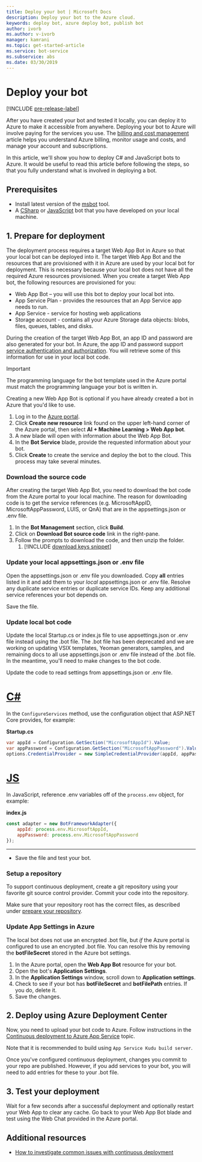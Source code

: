 ```yaml
---
title: Deploy your bot | Microsoft Docs
description: Deploy your bot to the Azure cloud.
keywords: deploy bot, azure deploy bot, publish bot
author: ivorb
ms.author: v-ivorb
manager: kamrani
ms.topic: get-started-article
ms.service: bot-service
ms.subservice: abs
ms.date: 03/30/2019
---
```


# Deploy your bot

[!INCLUDE [pre-release-label](./includes/pre-release-label.md)]

After you have created your bot and tested it locally, you can deploy it to Azure to make it accessible from anywhere. Deploying your bot to Azure will involve paying for the services you use. The [billing and cost management](https://docs.microsoft.com/en-us/azure/billing/) article helps you understand Azure billing, monitor usage and costs, and manage your account and subscriptions.

In this article, we'll show you how to deploy C# and JavaScript bots to Azure. It would be useful to read this article before following the steps, so that you fully understand what is involved in deploying a bot.

## Prerequisites

- Install latest version of the [msbot](https://github.com/Microsoft/botbuilder-tools/tree/master/packages/MSBot) tool.
- A [CSharp](./dotnet/bot-builder-dotnet-sdk-quickstart.md) or [JavaScript](./javascript/bot-builder-javascript-quickstart.md) bot that you have developed on your local machine.

## 1. Prepare for deployment
The deployment process requires a target Web App Bot in Azure so that your local bot can be deployed into it. The target Web App Bot and the resources that are provisioned with it in Azure are used by your local bot for deployment. This is necessary because your local bot does not have all the required Azure resources provisioned. When you create a target Web App bot, the following resources are provisioned for you:
-	Web App Bot – you will use this bot to deploy your local bot into.
-	App Service Plan - provides the resources that an App Service app needs to run.
-	App Service - service for hosting web applications
-	Storage account - contains all your Azure Storage data objects: blobs, files, queues, tables, and disks.

During the creation of the target Web App Bot, an app ID and password are also generated for your bot. In Azure, the app ID and password support [service authentication and authorization](https://docs.microsoft.com/azure/app-service/overview-authentication-authorization). You will retrieve some of this information for use in your local bot code. 

> [!IMPORTANT]
> The programming language for the bot template used in the Azure portal must match the programming language your bot is written in.

Creating a new Web App Bot is optional if you have already created a bot in Azure that you'd like to use.

1. Log in to the [Azure portal](https://portal.azure.com).
1. Click **Create new resource** link found on the upper left-hand corner of the Azure portal, then select **AI + Machine Learning > Web App bot**.
1. A new blade will open with information about the Web App Bot. 
1. In the **Bot Service** blade, provide the requested information about your bot.
1. Click **Create** to create the service and deploy the bot to the cloud. This process may take several minutes.

### Download the source code
After creating the target Web App Bot, you need to download the bot code from the Azure portal to your local machine. The reason for downloading code is to get the service references (e.g. MicrosoftAppID, MicrosoftAppPassword, LUIS, or QnA) that are in the appsettings.json or .env file. 

1. In the **Bot Management** section, click **Build**.
1. Click on **Download Bot source code** link in the right-pane.
1. Follow the prompts to download the code, and then unzip the folder.
	1. [!INCLUDE [download keys snippet](~/includes/snippet-abs-key-download.md)]

### Update your local appsettings.json or .env file

Open the appsettings.json or .env file you downloaded. Copy **all** entries listed in it and add them to your _local_ appsettings.json or .env file. Resolve any duplicate service entries or duplicate service IDs. Keep any additional service references your bot depends on.

Save the file.

### Update local bot code
Update the local Startup.cs or index.js file to use appsettings.json or .env file instead using the .bot file. The .bot file has been deprecated and we are working on updating VSIX templates, Yeoman generators, samples, and remaining docs to all use appsettings.json or .env file instead of the .bot file. In the meantime, you'll need to make changes to the bot code. 

Update the code to read settings from appsettings.json or .env file. 

# [C#](#tab/csharp)
In the `ConfigureServices` method, use the configuration object that ASP.NET Core provides, for example: 

**Startup.cs**
```csharp
var appId = Configuration.GetSection("MicrosoftAppId").Value;
var appPassword = Configuration.GetSection("MicrosoftAppPassword").Value;
options.CredentialProvider = new SimpleCredentialProvider(appId, appPassword);
```

# [JS](#tab/js)

In JavaScript, reference .env variables off of the `process.env` object, for example:
   
**index.js**

```js
const adapter = new BotFrameworkAdapter({
    appId: process.env.MicrosoftAppId,
    appPassword: process.env.MicrosoftAppPassword
});
```
---

- Save the file and test your bot.

### Setup a repository

To support continuous deployment, create a git repository using your favorite git source control provider. Commit your code into the repository.

Make sure that your repository root has the correct files, as described under [prepare your repository](https://docs.microsoft.com/azure/app-service/deploy-continuous-deployment#prepare-your-repository).

### Update App Settings in Azure
The local bot does not use an encrypted .bot file, but _if_ the Azure portal is configured to use an encrypted .bot file. You can resolve this by removing the **botFileSecret** stored in the Azure bot settings.
1. In the Azure portal, open the **Web App Bot** resource for your bot.
1. Open the bot's **Application Settings**.
1. In the **Application Settings** window, scroll down to **Application settings**.
1. Check to see if your bot has **botFileSecret** and **botFilePath** entries. If you do, delete it.
1. Save the changes.

## 2. Deploy using Azure Deployment Center

Now, you need to upload your bot code to Azure. Follow instructions in the [Continuous deployment to Azure App Service](https://docs.microsoft.com/azure/app-service/deploy-continuous-deployment) topic.

Note that it is recommended to build using `App Service Kudu build server`.

Once you've configured continuous deployment, changes you commit to your repo are published. However, if you add services to your bot, you will need to add entries for these to your .bot file.

## 3. Test your deployment

Wait for a few seconds after a successful deployment and optionally restart your Web App to clear any cache. Go back to your Web App Bot blade and test using the Web Chat provided in the Azure portal.

## Additional resources

- [How to investigate common issues with continuous deployment](https://github.com/projectkudu/kudu/wiki/Investigating-continuous-deployment)

<!--

## Prerequisites

[!INCLUDE [prerequisite snippet](~/includes/deploy/snippet-prerequisite.md)]


## Deploy JavaScript and C# bots using az cli

You've already created and tested a bot locally, and now you want to deploy it to Azure. These steps assume that you have created the required Azure resources.

[!INCLUDE [az login snippet](~/includes/deploy/snippet-az-login.md)]

### Create a Web App Bot

If you don't already have a resource group to which to publish your bot, create one:

[!INCLUDE [az create group snippet](~/includes/deploy/snippet-az-create-group.md)]

[!INCLUDE [az create web app snippet](~/includes/deploy/snippet-create-web-app.md)]

Before proceeding, read the instructions that apply to you based on the type of email account you use to log in to Azure.

#### MSA email account

If you are using an [MSA](https://en.wikipedia.org/wiki/Microsoft_account) email account, you will need to create the app ID and app password on the Application Registration Portal to use with `az bot create` command.

[!INCLUDE [create bot msa snippet](~/includes/deploy/snippet-create-bot-msa.md)]

#### Business or school account

[!INCLUDE [create bot snippet](~/includes/deploy/snippet-create-bot.md)]

### Download the bot from Azure

Next, download the bot you just created. 
[!INCLUDE [download bot snippet](~/includes/deploy/snippet-download-bot.md)]

[!INCLUDE [download keys snippet](~/includes/snippet-abs-key-download.md)]

### Decrypt the downloaded .bot file and use in your project

The sensitive information in the .bot file is encrypted.

[!INCLUDE [decrypt bot snippet](~/includes/deploy/snippet-decrypt-bot.md)]

### Update the .bot file

If your bot uses LUIS, QnA Maker, or Dispatch services, you will need to add references to them to your .bot file. Otherwise, you can skip this step.

1. Open your bot in the BotFramework Emulator, using the new .bot file. The bot does not need to be running locally.
1. In the **BOT EXPLORER** panel, expand the **SERVICES** section.
1. To add references to LUIS apps, click the plus-sign (+) to the right of **SERVICES**.
   1. Select **Add Language Understanding (LUIS)**.
   1. If it prompts you to log into your Azure account, do so.
   1. It presents a list of LUIS applications you have access to. Select the ones for your bot.
1. To add references to a QnA Maker knowledge base, click the plus-sign (+) to the right of **SERVICES**.
   1. Select **Add QnA Maker**.
   1. If it prompts you to log into your Azure account, do so.
   1. It presents a list of knowledge bases you have access to. Select the ones for your bot.
1. To add references to Dispatch models, click the plus-sign (+) to the right of **SERVICES**.
   1. Select **Add Dispatch**.
   1. If it prompts you to log into your Azure account, do so.
   1. It presents a list of Dispatch models you have access to. Select the ones for your bot.

### Test your bot locally

At this point, your bot should work the same way it did with the old .bot file. Make sure that it works as expected with the new .bot file.

### Publish your bot to Azure

[!INCLUDE [publish snippet](~/includes/deploy/snippet-publish.md)]


[!INCLUDE [clear encryption snippet](~/includes/deploy/snippet-clear-encryption.md)]

## Additional resources

[!INCLUDE [additional resources snippet](~/includes/deploy/snippet-additional-resources.md)]

## Next steps
> [!div class="nextstepaction"]
> [Set up continous deployment](bot-service-build-continuous-deployment.md)

-->
